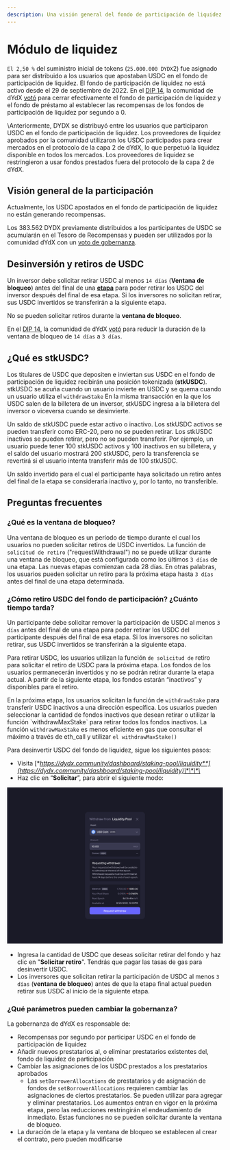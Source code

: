 ```yaml
---
description: Una visión general del fondo de participación de liquidez
---
```


# Módulo de liquidez

`El 2,50 %` del suministro inicial de tokens (`25.000.000 DYDX`2) fue asignado para ser distribuido a los usuarios que apostaban USDC en el fondo de participación de liquidez. El fondo de participación de liquidez no está activo desde el 29 de septiembre de 2022. En el [DIP 14](https://github.com/dydxfoundation/dip/blob/master/content/dips/DIP-14.md), la comunidad de dYdX [votó](https://dydx.community/dashboard/proposal/7) para cerrar efectivamente el fondo de participación de liquidez y el fondo de préstamo al establecer las recompensas de los fondos de participación de liquidez por segundo a 0.

\\Anteriormente, DYDX se distribuyó entre los usuarios que participaron USDC en el fondo de participación de liquidez. Los proveedores de liquidez aprobados por la comunidad utilizaron los USDC participados para crear mercados en el protocolo de la capa 2 de dYdX, lo que perpetuó la liquidez disponible en todos los mercados. Los proveedores de liquidez se restringieron a usar fondos prestados fuera del protocolo de la capa 2 de dYdX.

## Visión general **de la participación**

Actualmente, los USDC apostados en el fondo de participación de liquidez no están generando recompensas.

Los 383.562 DYDX previamente distribuidos a los participantes de USDC se acumularán en el Tesoro de Recompensas y pueden ser utilizados por la comunidad dYdX con un [voto de gobernanza](https://docs.dydx.community/dydx-governance/voting-and-governance/governance-parameters).

## Desinversión y retiros de USDC

Un inversor debe solicitar retirar USDC al menos `14 días`  (**Ventana de bloqueo**) antes del final de una [**etapa**](../start-here/epochs.md)  para poder retirar los USDC del inversor después del final de esa etapa. Si los inversores no solicitan retirar, sus USDC invertidos se transferirán a la siguiente etapa.

No se pueden solicitar retiros durante la **ventana de bloqueo**.

En el [DIP 14](https://github.com/dydxfoundation/dip/blob/master/content/dips/DIP-14.md), la comunidad de dYdX [votó](https://dydx.community/dashboard/proposal/7) para reducir la duración de la ventana de bloqueo de `14 días` a `3 días`.

## ¿Qué es stkUSDC?

Los titulares de USDC que depositen e inviertan sus USDC en el fondo de participación de liquidez recibirán una posición tokenizada (**stkUSDC**). stkUSDC se acuña cuando un usuario invierte en USDC y se quema cuando un usuario utiliza el `withdrawStake` En la misma transacción en la que los USDC salen de la billetera de un inversor, stkUSDC ingresa a la billetera del inversor o viceversa cuando se desinvierte.

Un saldo de stkUSDC puede estar activo o inactivo. Los stkUSDC activos se pueden transferir como ERC-20, pero no se pueden retirar. Los stkUSDC inactivos se pueden retirar, pero no se pueden transferir. Por ejemplo, un usuario puede tener 100 stkUSDC activos y 100 inactivos en su billetera, y el saldo del usuario mostrará 200 stkUSDC, pero la transferencia se revertirá si el usuario intenta transferir más de 100 stkUSDC.

Un saldo invertido para el cual el participante haya solicitado un retiro antes del final de la etapa se consideraría inactivo y, por lo tanto, no transferible.

## Preguntas frecuentes

### ¿Qué es la ventana de bloqueo?

Una ventana de bloqueo es un período de tiempo durante el cual los usuarios no pueden solicitar retiros de USDC invertidos. La función de `solicitud de retiro` ("requestWithdrawal") no se puede utilizar durante una ventana de bloqueo, que está configurada como los últimos `3 días` de una etapa. Las nuevas etapas comienzan cada 28 días. En otras palabras, los usuarios pueden solicitar un retiro para la próxima etapa hasta `3 días `antes del final de una etapa determinada.

### ¿Cómo retiro USDC del fondo de participación? ¿Cuánto tiempo tarda?

Un participante debe solicitar remover la participación de USDC al menos `3 días` antes del final de una etapa para poder retirar los USDC del participante después del final de esa etapa. Si los inversores no solicitan retirar, sus USDC invertidos se transferirán a la siguiente etapa.

Para retirar USDC, los usuarios utilizan la función `de solicitud de` retiro para solicitar el retiro de USDC para la próxima etapa. Los fondos de los usuarios permanecerán invertidos y no se podrán retirar durante la etapa actual. A partir de la siguiente etapa, los fondos estarán “inactivos” y disponibles para el retiro.

En la próxima etapa, los usuarios solicitan la función de `withdrawStake` para transferir USDC inactivos a una dirección específica. Los usuarios pueden seleccionar la cantidad de fondos inactivos que desean retirar o utilizar la función \`withdrawMaxStake\` para retirar todos los fondos inactivos. La función `withdrawMaxStake` es menos eficiente en gas que consultar el máximo a través de eth\_call y utilizar `el withdrawMaxStake()`

Para desinvertir USDC del fondo de liquidez, sigue los siguientes pasos:

* Visita [**https://dydx.community/dashboard/staking-pool/liquidity**](https://dydx.community/dashboard/staking-pool/liquidity)\*\*\*\*
* Haz clic en “**Solicitar**”, para abrir el siguiente modo:

![Solicitud de retiro](../.gitbook/assets/1-withdraw-from-liquidity-pool.png)

* Ingresa la cantidad de USDC que deseas solicitar retirar del fondo y haz clic en "**Solicitar retiro**". Tendrás que pagar las tasas de gas para desinvertir USDC.
* Los inversores que solicitan retirar la participación de USDC al menos `3 días` (**ventana de bloqueo**) antes de que la etapa final actual pueden retirar sus USDC al inicio de la siguiente etapa.

### ¿Qué parámetros pueden cambiar la gobernanza?

La gobernanza de dYdX es responsable de:

* Recompensas por segundo por participar USDC en el fondo de participación de liquidez
* Añadir nuevos prestatarios al, o eliminar prestatarios existentes del, fondo de liquidez de participación
* Cambiar las asignaciones de los USDC prestados a los prestatarios aprobados
  * Las `setBorrowerAllocations` de prestatarios y de asignación de fondos de `setBorrowerAllocations` requieren cambiar las asignaciones de ciertos prestatarios. Se pueden utilizar para agregar y eliminar prestatarios. Los aumentos entran en vigor en la próxima etapa, pero las reducciones restringirán el endeudamiento de inmediato. Estas funciones no se pueden solicitar durante la ventana de bloqueo.
* La duración de la etapa y la ventana de bloqueo se establecen al crear el contrato, pero pueden modificarse
